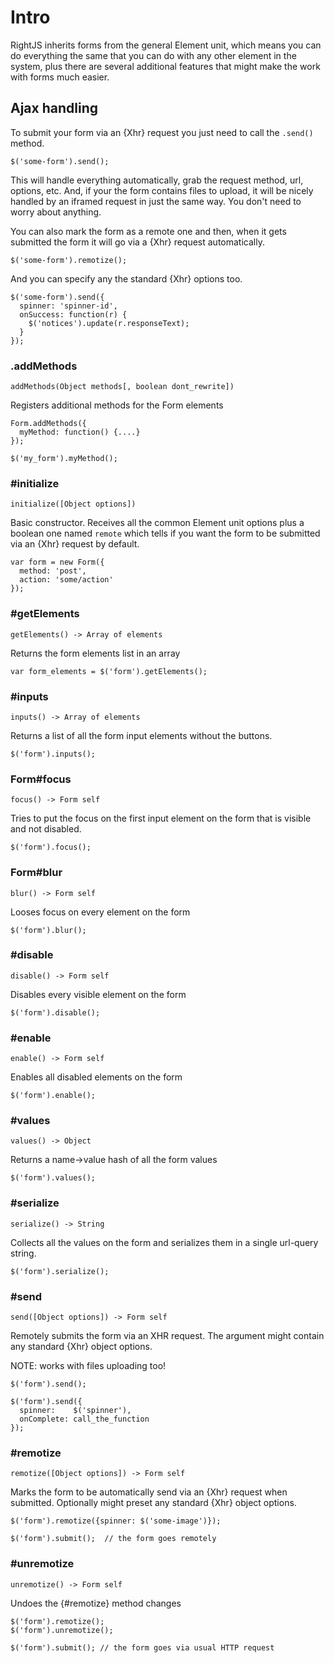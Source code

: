 # Intro

RightJS inherits forms from the general Element unit, which means you can do
everything the same that you can do with any other element in the system, plus
there are several additional features that might make the work with forms much 
easier.

## Ajax handling

To submit your form via an {Xhr} request you just need to call the `.send()`
method.

    $('some-form').send();

This will handle everything automatically, grab the request method, url,
options, etc. And, if your the form contains files to upload, it will be
nicely handled by an iframed request in just the same way. You don't need
to worry about anything.

You can also mark the form as a remote one and then, when it gets submitted
the form it will go via a {Xhr} request automatically.

    $('some-form').remotize();

And you can specify any the standard {Xhr} options too.

    $('some-form').send({
      spinner: 'spinner-id',
      onSuccess: function(r) {
        $('notices').update(r.responseText);
      }
    });


### .addMethods

    addMethods(Object methods[, boolean dont_rewrite])

Registers additional methods for the Form elements

    Form.addMethods({
      myMethod: function() {....}
    });
    
    $('my_form').myMethod();


### #initialize

    initialize([Object options])

Basic constructor. Receives all the common Element unit options plus a
boolean one named `remote` which tells if you want the form to be submitted
via an {Xhr} request by default.

    var form = new Form({
      method: 'post',
      action: 'some/action'
    });


### #getElements

    getElements() -> Array of elements

Returns the form elements list in an array

    var form_elements = $('form').getElements();


### #inputs

    inputs() -> Array of elements

Returns a list of all the form input elements without the buttons.

    $('form').inputs();


### Form#focus

    focus() -> Form self

Tries to put the focus on the first input element on the form that
is visible and not disabled.

    $('form').focus();


### Form#blur

    blur() -> Form self

Looses focus on every element on the form

    $('form').blur();


### #disable

    disable() -> Form self

Disables every visible element on the form

    $('form').disable();


### #enable

    enable() -> Form self

Enables all disabled elements on the form

    $('form').enable();


### #values

    values() -> Object

Returns a name->value hash of all the form values

    $('form').values();


### #serialize

    serialize() -> String

Collects all the values on the form and serializes them in a single
url-query string.

    $('form').serialize();


### #send

    send([Object options]) -> Form self

Remotely submits the form via an XHR request. The argument might contain
any standard {Xhr} object options.
  
NOTE: works with files uploading too!


    $('form').send();
    
    $('form').send({
      spinner:    $('spinner'),
      onComplete: call_the_function
    });


### #remotize

    remotize([Object options]) -> Form self

Marks the form to be automatically send via an {Xhr} request when submitted.
Optionally might preset any standard {Xhr} object options.

    $('form').remotize({spinner: $('some-image')});
    
    $('form').submit();  // the form goes remotely


### #unremotize

    unremotize() -> Form self

Undoes the {#remotize} method changes

    $('form').remotize();
    $('form').unremotize();
    
    $('form').submit(); // the form goes via usual HTTP request


